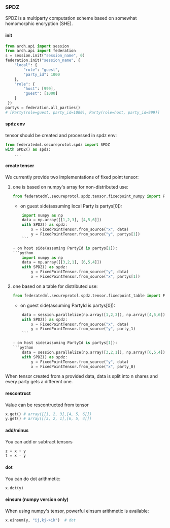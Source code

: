 ### SPDZ

SPDZ is a multiparty computation scheme based on somewhat homomorphic encryption (SHE). 

#### init
```python
from arch.api import session
from arch.api import federation
s = session.init("session_name", 0)
federation.init("session_name", {
    "local": {
        "role": "guest",
        "party_id": 1000
    },
    "role": {
        "host": [999],
        "guest": [1000]
    }
 })
partys = federation.all_parties()
# [Party(role=guest, party_id=1000), Party(role=host, party_id=999)]
```
#### spdz env
tensor should be created and processed in spdz env:
```python
from federatedml.secureprotol.spdz import SPDZ
with SPDZ() as spdz:
    ...
```
#### create tenser
We currently provide two implementations of fixed point tensor:

1. one is based on numpy's array for non-distributed use:
    ```python
    from federatedml.secureprotol.spdz.tensor.fixedpoint_numpy import FixedPointTensor
    ```
    - on guest side(assuming local Party is partys[0]): 
    ```python
        import numpy as np
        data = np.array([[1,2,3], [4,5,6]])
        with SPDZ() as spdz:
            x = FixedPointTensor.from_source("x", data)
            y = FixedPointTensor.from_source("y", partys[1])
        ```

    - on host side(assuming PartyId is partys[1]):
    ```python
        import numpy as np
        data = np.array([[3,2,1], [6,5,4]])
        with SPDZ() as spdz:
            y = FixedPointTensor.from_source("y", data)
            x = FixedPointTensor.from_source("x", partys[1])
    ```

2. one based on a table for distributed use:
    ```python
    from federatedml.secureprotol.spdz.tensor.fixedpoint_table import FixedPointTensor
    ```
    - on guest side(assuming PartyId is partys[0]): 
    ```python
        data = session.parallelize(np.array([1,2,3]), np.array([4,5,6]))
        with SPDZ() as spdz:
            x = FixedPointTensor.from_source("x", data)
            y = FixedPointTensor.from_source("y", party_1)
        ```

    - on host side(assuming PartyId is partys[1]):
    ```python
        data = session.parallelize(np.array([3,2,1]), np.array([6,5,4]))
        with SPDZ() as spdz:
            y = FixedPointTensor.from_source("y", data)
            x = FixedPointTensor.from_source("x", party_0)
    ```

When tensor created from a provided data, data is split into n shares and every party gets a different one. 
#### rescontruct
Value can be rescontructed from tensor

```python
x.get() # array([[1, 2, 3],[4, 5, 6]])
y.get() # array([[3, 2, 1],[6, 5, 4]])
```

#### add/minus
You can add or subtract tensors

```python
z = x + y
t = x - y
```
#### dot
You can do dot arithmetic:
```python
x.dot(y)
```

#### einsum (numpy version only)
When using numpy's tensor, powerful einsum arithmetic is available:
```python
x.einsum(y, "ij,kj->ik")  # dot
```

